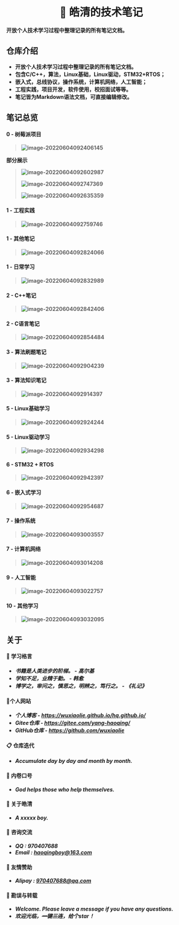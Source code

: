 <h1 align="center">📔 皓清的技术笔记</h1>
<div align="left">
<p><strong>开放个人技术学习过程中整理记录的所有笔记文档。<strong></p>
    </div> 



## 仓库介绍

- 开放个人技术学习过程中整理记录的所有笔记文档。
- 包含C/C++，算法，Linux基础，Linux驱动，STM32+RTOS；
- 嵌入式，总线协议，操作系统，计算机网络，人工智能；
- 工程实践，项目开发，软件使用，校招面试等等。
- **笔记皆为Markdown语法文档，可直接编辑修改。**



## 笔记总览

#### 0 - 树莓派项目

> ![image-20220604092406145](assets/assets.README/image-20220604092406145.png)

**部分展示**

> ![image-20220604092602987](assets/assets.README/image-20220604092602987.png)
>
> ![image-20220604092747369](assets/assets.README/image-20220604092747369.png)
>
> ![image-20220604092635359](assets/assets.README/image-20220604092635359.png)

#### 1 - 工程实践

>![image-20220604092759746](assets/assets.README/image-20220604092759746.png)

#### 1 - 其他笔记

>![image-20220604092824066](assets/assets.README/image-20220604092824066.png)

#### 1 - 日常学习

>![image-20220604092832989](assets/assets.README/image-20220604092832989.png)

#### 2 - C++笔记

>![image-20220604092842406](assets/assets.README/image-20220604092842406.png)

#### 2 - C语言笔记

>![image-20220604092854484](assets/assets.README/image-20220604092854484.png)

#### 3 - 算法刷题笔记

>![image-20220604092904239](assets/assets.README/image-20220604092904239.png)

#### 3 - 算法知识笔记

>![image-20220604092914397](assets/assets.README/image-20220604092914397.png)

#### 5 - Linux基础学习

>![image-20220604092924244](assets/assets.README/image-20220604092924244.png)

#### 5 - Linux驱动学习

>![image-20220604092934298](assets/assets.README/image-20220604092934298.png)

#### 6 - STM32 + RTOS

>![image-20220604092942397](assets/assets.README/image-20220604092942397.png)

#### 6 - 嵌入式学习

>![image-20220604092954687](assets/assets.README/image-20220604092954687.png)

#### 7 - 操作系统

>![image-20220604093003557](assets/assets.README/image-20220604093003557.png)

#### 7 - 计算机网络

>![image-20220604093014208](assets/assets.README/image-20220604093014208.png)

#### 9 - 人工智能

>![image-20220604093022757](assets/assets.README/image-20220604093022757.png)

#### 10 - 其他学习

>![image-20220604093032095](assets/assets.README/image-20220604093032095.png)



## 关于

#### :book: **学习格言**

- *书籍是人类进步的阶梯。  -  高尔基*
- *学知不足，业精于勤。 - 韩愈*
- *博学之，审问之，慎思之，明辨之，笃行之。 - 《礼记》*



#### **📝个人网站**

- ***个人博客 - https://wuxiaolie.github.io/hq.github.io/***
- ***Gitee仓库 - https://gitee.com/yang-haoqing/***
- ***GitHub仓库 - https://github.com/wuxiaolie***



#### **📋 仓库迭代**

- ***Accumulate day by day and month by month.***



#### **🔨 内卷口号**

- ***God helps those who help themselves.***



#### **🐼 关于皓清**

- ***A xxxxx boy.***



#### 🍖 **咨询交流**

- ***QQ : 970407688***
- ***Email : haoqingboy@163.com***



#### **🎅 友情赞助**

- ***Alipay : 970407688@qq.com***



#### **:orange_book: 勘误与转载**

- ***Welcome. Please leave a message if you have any questions.***
- ***欢迎光临，~~一键三连~~，给个star！***
